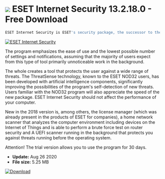 # ![](https://cdn.softexe.net/static/icon/2/eset-internet-security-8540.png) ESET Internet Security 13.2.18.0 - Free Download

```sh
ESET Internet Security is ESET's security package, the successor to the prized Smart Security, integrating in one solution the latest version of ESET NOD32 antivirus and antispyware, firewall, anti-spam filter, parental control and banking, protection in case of laptop theft and more.
```
[![ESET Internet Security](https://gallery.dpcdn.pl/imgc/Tools/174/g_-_420x350_1.5_-_x20171026104115_0.png)](https://softexe.net/win/security-privacy/antivirus/eset-internet-security:hedR.html)

The program emphasizes the ease of use and the lowest possible number of settings and notifications, assuming that the majority of users expect from this type of tool primarily unnoticeable work in the background.
 
 The whole creates a tool that protects the user against a wide range of threats. The ThreatSense technology, known to the ESET NOD32 users, has been developed with artificial intelligence components, significantly improving the possibilities of the program's self-detection of new threats. Users familiar with the NOD32 program will also appreciate the speed of the new package. ESET Internet Security should not affect the performance of your computer.
 
 New in the 2018 version is, among others, the license manager (which was already present in the products of ESET for companies), a home network scanner that analyzes the computer environment including devices on the Internet of Things and is able to perform a brute force test on router security and A UEFI scanner running in the background that protects you against threats running before the operating system.
 
 
 Attention!
 The trial version allows you to use the program for 30 days.


- **Update:** Aug 26 2020
- **File size:** 5.25 MB

[![Download](https://cdn.softexe.net/static/img/download.png)](https://softexe.net/win/security-privacy/antivirus/eset-internet-security:hedR.html)

